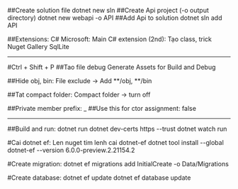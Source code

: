 ##Create solution file
dotnet new sln
##Create Api project (-o output directory)
dotnet new webapi -o API
##Add Api to solution
dotnet sln add API

##Extensions:
C# Microsoft: Main
C# extension (2nd): Tạo class, trick
Nuget Gallery
SqlLite

----------------------------------------------------------

#Ctrl + Shift + P
##Tao file debug
Generate Assets for Build and Debug

##Hide obj, bin:
File exclude -> Add **/obj, **/bin

##Tat compact folder:
Compact folder -> turn off

##Private member prefix: _
##Use this for ctor assignment: false

-----------------------------------------------------------

##Build and run:
dotnet run
dotnet dev-certs https --trust
dotnet watch run

#Cai dotnet ef: 
Len nuget tim lenh cai dotnet-ef
dotnet tool install --global dotnet-ef --version 6.0.0-preview.2.21154.2

#Create migration:
dotnet ef migrations add InitialCreate -o Data/Migrations

#Create database:
dotnet ef update
dotnet ef database update

